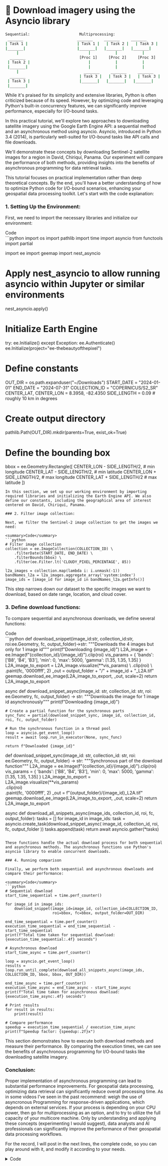 <h1>💾 Download imagery using the Asyncio library </h1> 

```bash
Sequential:                      Multiprocessing:
 _______                        _______     _______     _______
| Task 1 |                      | Task 1 |   | Task 2 |   | Task 3 |
|_______|                       |_______|   |_______|   |_______|
     |                               |           |           |
  _______                        [Proc 1]     [Proc 2]     [Proc 3]
 | Task 2 |                          |           |           |
 |_______|                           |           |           |
     |                             _______     _______     _______
  _______                        | Task 3 |   | Task 3 |   | Task 3 |
 | Task 3 |                      |_______|   |_______|   |_______|
 |_______|                      
```


<p>While it's praised for its simplicity and extensive libraries, Python is often criticized because of its speed. However, by optimizing code and leveraging Python's built-in concurrency features, we can significantly improve performance, especially for I/O-bound tasks.</p>
<p>In this practical tutorial, we'll explore two approaches to downloading satellite imagery using the Google Earth Engine API: a sequential method and an asynchronous method using asyncio. Asyncio, introduced in Python 3.4 (2014), is particularly well-suited for I/O-bound tasks like API calls and file downloads.</p>
<p>We'll demonstrate these concepts by downloading Sentinel-2 satellite images for a region in David, Chiriquí, Panama. Our experiment will compare the performance of both methods, providing insights into the benefits of asynchronous programming for data retrieval tasks.</p>
<p>This tutorial focuses on practical implementation rather than deep theoretical concepts. By the end, you'll have a better understanding of how to optimize Python code for I/O-bound scenarios, enhancing your geospatial data processing toolkit. Let's start with the code explanation:</p>

### 1. Setting Up the Environment:

First, we need to import the necessary libraries and initialize our environment:

<summary>Code</summary>
```python
import os
import pathlib
import time
import asyncio
from functools import partial

import ee
import geemap
import nest_asyncio

# Apply nest_asyncio to allow running asyncio within Jupyter or similar environments
nest_asyncio.apply()

# Initialize Earth Engine
try:
    ee.Initialize()
except Exception:
    ee.Authenticate()
    ee.Initialize(project="ee-thebeautyofthepixel")

# Define constants
OUT_DIR = os.path.expanduser("~/Downloads")
START_DATE = "2024-01-01"
END_DATE = "2024-07-31"
COLLECTION_ID = "COPERNICUS/S2_SR"
CENTER_LAT, CENTER_LON = 8.3958, -82.4350
SIDE_LENGTH = 0.09  # roughly 10 km in degrees

# Create output directory
pathlib.Path(OUT_DIR).mkdir(parents=True, exist_ok=True)

# Define the bounding box
bbox = ee.Geometry.Rectangle([
    CENTER_LON - SIDE_LENGTH/2,  # min longitude
    CENTER_LAT - SIDE_LENGTH/2,  # min latitude
    CENTER_LON + SIDE_LENGTH/2,  # max longitude
    CENTER_LAT + SIDE_LENGTH/2   # max latitude
])
```
In this section, we set up our working environment by importing required libraries and initializing the Earth Engine API. We also define our constants, including the geographical area of interest centered on David, Chiriquí, Panama.

### 2. Filter image collection:

Next, we filter the Sentinel-2 image collection to get the images we need:

<summary>Code</summary>
```python
# Filter image collection
collection = ee.ImageCollection(COLLECTION_ID) \
    .filterDate(START_DATE, END_DATE) \
    .filterBounds(bbox) \
    .filter(ee.Filter.lt('CLOUDY_PIXEL_PERCENTAGE', 85))

l2a_images = collection.map(lambda i: i.unmask(-1))
bandNames_l2a = l2a_images.aggregate_array('system:index')
image_ids = [image_id for image_id in bandNames_l2a.getInfo()]
```

This step narrows down our dataset to the specific images we want to download, based on date range, location, and cloud cover.

### 3. Define download functions:

To compare sequential and asynchronous downloads, we define several functions:

<summary>Code</summary>
```python
def download_snippet(image_id:str, collection_id:str, roi:ee.Geometry, fc, output_folder)->str:
    """Downloads the 4 images but only for 1 image id"""
    print(f"Downloading {image_id}")
    L2A_image = ee.Image(f"{collection_id}/{image_id}").clip(roi)
    vis_params = {
            'bands': ['B8', 'B4', 'B3'],
            'min': 0,
            'max': 5000,
            'gamma': [1.35, 1.35, 1.35]
        }
    L2A_image_to_export = L2A_image.visualize(**vis_params) \
            .clip(roi) \
            .paint(fc, '0000ffff', 2)
    _out = output_folder + "/" + image_id + "_L2A.tif"
    geemap.download_ee_image(L2A_image_to_export, _out, scale=2)
    return L2A_image_to_export

async def download_snippet_async(image_id: str, collection_id: str, roi: ee.Geometry, fc, output_folder) -> str:
    """Downloads the image for 1 image id asynchronously"""
    print(f"Downloading {image_id}")

    # Create a partial function for the synchronous parts
    sync_func = partial(download_snippet_sync, image_id, collection_id, roi, fc, output_folder)

    # Run the synchronous function in a thread pool
    loop = asyncio.get_event_loop()
    result = await loop.run_in_executor(None, sync_func)

    return f"Downloaded {image_id}"

def download_snippet_sync(image_id: str, collection_id: str, roi: ee.Geometry, fc, output_folder) -> str:
    """Synchronous part of the download function"""
    L2A_image = ee.Image(f"{collection_id}/{image_id}").clip(roi)
    vis_params = {
        'bands': ['B8', 'B4', 'B3'],
        'min': 0,
        'max': 5000,
        'gamma': [1.35, 1.35, 1.35]
    }
    L2A_image_to_export = L2A_image.visualize(**vis_params) \
        .clip(roi) \
        .paint(fc, '0000ffff', 2)
    _out = f"{output_folder}/{image_id}_L2A.tif"
    geemap.download_ee_image(L2A_image_to_export, _out, scale=2)
    return L2A_image_to_export

async def download_all_snippets_async(image_ids, collection_id, roi, fc, output_folder):
    tasks = []
    for image_id in image_ids:
        task = asyncio.create_task(download_snippet_async(
            image_id, collection_id, roi, fc, output_folder
        ))
        tasks.append(task)
    return await asyncio.gather(*tasks)
```

These functions handle the actual download process for both sequential and asynchronous methods. The asynchronous functions use Python's asyncio library to enable concurrent downloads.

### 4. Running comparison

Finally, we perform both sequential and asynchronous downloads and compare their performance:

<summary>Code</summary>
```python 
# Sequential download
start_time_sequential = time.perf_counter()

for image_id in image_ids:
    download_snippet(image_id=image_id, collection_id=COLLECTION_ID,
                     roi=bbox, fc=bbox, output_folder=OUT_DIR)

end_time_sequential = time.perf_counter()
execution_time_sequential = end_time_sequential - start_time_sequential
print(f"Total time taken for sequential download: {execution_time_sequential:.4f} seconds")

# Asynchronous download
start_time_async = time.perf_counter()

loop = asyncio.get_event_loop()
results = loop.run_until_complete(download_all_snippets_async(image_ids, COLLECTION_ID, bbox, bbox, OUT_DIR))

end_time_async = time.perf_counter()
execution_time_async = end_time_async - start_time_async
print(f"Total time taken for asynchronous download: {execution_time_async:.4f} seconds")

# Print results
for result in results:
    print(result)

# Compare performance
speedup = execution_time_sequential / execution_time_async
print(f"Speedup factor: {speedup:.2f}x")
```

This section demonstrates how to execute both download methods and measure their performance. By comparing the execution times, we can see the benefits of asynchronous programming for I/O-bound tasks like downloading satellite imagery.

### Conclusion:
Proper implementation of asynchronous programming can lead to substantial performance improvements.
For geospatial data processing, optimizing data retrieval can significantly reduce overall processing time. As in some videos I've seen in the past recommend: weigh the use of asyncronous Programming for response-driven applications, which depends on external services. If your process is depending on your CPU power, then go for multiprocessing as an option, and to try to utilize the full capacity of your multicore machine. Only by understanding and applying these concepts (experimenting I would suggest), data analysts and AI professionals can significantly improve the performance of their geospatial data processing workflows.

For the record, I will post in the next lines, the complete code, so you can play around with it, and modify it according to your needs.

<details>
  <summary>Code</summary>
```python title="download_s2_snippets.py" linenums="1"
import os
import pathlib
import time
import asyncio
from functools import partial

import ee
import geemap
import nest_asyncio

# Apply nest_asyncio to allow running asyncio within Jupyter or similar environments
nest_asyncio.apply()

# Initialize Earth Engine
try:
    ee.Initialize()
except Exception:
    ee.Authenticate()
    ee.Initialize(project="ee-thebeautyofthepixel")

# Define constants
OUT_DIR = os.path.expanduser("~/Downloads")
START_DATE = "2024-01-01"
END_DATE = "2024-07-31"
COLLECTION_ID = "COPERNICUS/S2_SR"
CENTER_LAT, CENTER_LON = 8.3958, -82.4350
SIDE_LENGTH = 0.09  # roughly 10 km in degrees

# Create output directory
pathlib.Path(OUT_DIR).mkdir(parents=True, exist_ok=True)

# Define the bounding box
bbox = ee.Geometry.Rectangle([
    CENTER_LON - SIDE_LENGTH/2,  # min longitude
    CENTER_LAT - SIDE_LENGTH/2,  # min latitude
    CENTER_LON + SIDE_LENGTH/2,  # max longitude
    CENTER_LAT + SIDE_LENGTH/2   # max latitude
])

# Filter image collection
collection = ee.ImageCollection(COLLECTION_ID) \
    .filterDate(START_DATE, END_DATE) \
    .filterBounds(bbox) \
    .filter(ee.Filter.lt('CLOUDY_PIXEL_PERCENTAGE', 85))

l2a_images = collection.map(lambda i: i.unmask(-1))
bandNames_l2a = l2a_images.aggregate_array('system:index')
image_ids = [image_id for image_id in bandNames_l2a.getInfo()]

# Define download functions

def download_snippet(image_id:str, collection_id:str, roi:ee.Geometry, fc, output_folder)->str:
    """Downloads the 4 images but only for 1 image id"""
    print(f"Downloading {image_id}")
    L2A_image = ee.Image(f"{collection_id}/{image_id}").clip(roi)
    vis_params = {
            'bands': ['B8', 'B4', 'B3'],
            'min': 0,
            'max': 5000,
            'gamma': [1.35, 1.35, 1.35]
        }
    L2A_image_to_export = L2A_image.visualize(**vis_params) \
            .clip(roi) \
            .paint(fc, '0000ffff', 2)
    _out = output_folder + "/" + image_id + "_L2A.tif"
    geemap.download_ee_image(L2A_image_to_export, _out, scale=2)
    return L2A_image_to_export

async def download_snippet_async(image_id: str, collection_id: str, roi: ee.Geometry, fc, output_folder) -> str:
    """Downloads the image for 1 image id asynchronously"""
    print(f"Downloading {image_id}")
    
    # Create a partial function for the synchronous parts
    sync_func = partial(download_snippet_sync, image_id, collection_id, roi, fc, output_folder)
    
    # Run the synchronous function in a thread pool
    loop = asyncio.get_event_loop()
    result = await loop.run_in_executor(None, sync_func)
    
    return f"Downloaded {image_id}"

def download_snippet_sync(image_id: str, collection_id: str, roi: ee.Geometry, fc, output_folder) -> str:
    """Synchronous part of the download function"""
    L2A_image = ee.Image(f"{collection_id}/{image_id}").clip(roi)
    vis_params = {
        'bands': ['B8', 'B4', 'B3'],
        'min': 0,
        'max': 5000,
        'gamma': [1.35, 1.35, 1.35]
    }
    L2A_image_to_export = L2A_image.visualize(**vis_params) \
        .clip(roi) \
        .paint(fc, '0000ffff', 2)
    _out = f"{output_folder}/{image_id}_L2A.tif"
    geemap.download_ee_image(L2A_image_to_export, _out, scale=2)
    return L2A_image_to_export

async def download_all_snippets_async(image_ids, collection_id, roi, fc, output_folder):
    tasks = []
    for image_id in image_ids:
        task = asyncio.create_task(download_snippet_async(
            image_id, collection_id, roi, fc, output_folder
        ))
        tasks.append(task)
    return await asyncio.gather(*tasks)

# Sequential download
start_time_sequential = time.perf_counter()

for image_id in image_ids:
    download_snippet(image_id=image_id, collection_id=COLLECTION_ID,
                     roi=bbox, fc=bbox, output_folder=OUT_DIR)

end_time_sequential = time.perf_counter()
execution_time_sequential = end_time_sequential - start_time_sequential
print(f"Total time taken for sequential download: {execution_time_sequential:.4f} seconds")

# Asynchronous download
start_time_async = time.perf_counter()

loop = asyncio.get_event_loop()
results = loop.run_until_complete(download_all_snippets_async(image_ids, COLLECTION_ID, bbox, bbox, OUT_DIR))

end_time_async = time.perf_counter()
execution_time_async = end_time_async - start_time_async
print(f"Total time taken for asynchronous download: {execution_time_async:.4f} seconds")

# Print results
for result in results:
    print(result)

# Compare performance
speedup = execution_time_sequential / execution_time_async
print(f"Speedup factor: {speedup:.2f}x")
```
</details>

